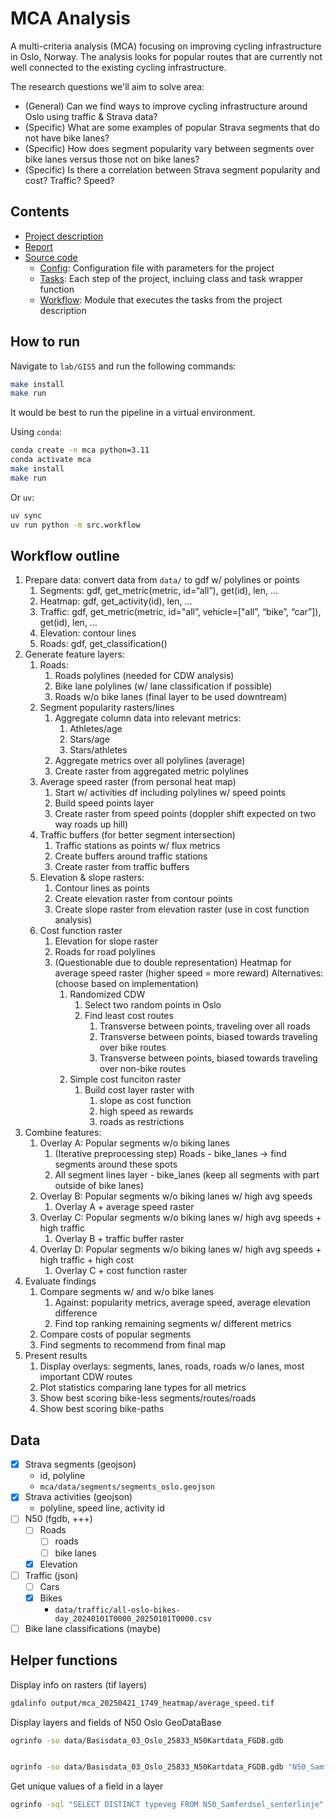 # MCA Analysis

A multi-criteria analysis (MCA) focusing on improving cycling infrastructure in Oslo, Norway. 
The analysis looks for popular routes that are currently not well connected to the existing cycling infrastructure.


The research questions we'll aim to solve area:
- (General) Can we find ways to improve cycling infrastructure around Oslo using traffic & Strava data?
- (Specific) What are some examples of popular Strava segments that do not have bike lanes?
- (Specific) How does segment popularity vary between segments over bike lanes versus those not on bike lanes?
- (Specific) Is there a correlation between Strava segment popularity and cost? Traffic? Speed?


## Contents
- [Project description](GIS5_DEM_analysis.pdf)
- [Report](Halvorsen_GEO4460_GIS5_DEM_generation.pdf)
- [Source code](src/)
    - [Config](src/config.py): Configuration file with parameters for the project
    - [Tasks](tasks/): Each step of the project, incluing class and task wrapper function
    - [Workflow](src/workflow.py): Module that executes the tasks from the project description


## How to run
Navigate to `lab/GIS5` and run the following commands:
```bash
make install
make run
```

It would be best to run the pipeline in a virtual environment.

Using `conda`:
```bash
conda create -n mca python=3.11
conda activate mca
make install
make run
```

Or `uv`:
```bash
uv sync
uv run python -m src.workflow
```

## Workflow outline
1. Prepare data: convert data from `data/` to gdf w/ polylines or points
    1. Segments: gdf, get_metric(metric, id=“all”), get(id), len, …
    2. Heatmap: gdf, get_activity(id), len, …
    3. Traffic: gdf, get_metric(metric, id="all”, vehicle=["all”, “bike”, “car”]), get(id), len, … 
    4. Elevation: contour lines
    5. Roads: gdf, get_classification()
2. Generate feature layers:
    1. Roads:
        1. Roads polylines (needed for CDW analysis)
        2. Bike lane polylines (w/ lane classification if possible)
        3. Roads w/o bike lanes (final layer to be used downtream)
    2. Segment popularity rasters/lines
        1. Aggregate column data into relevant metrics:
            1. Athletes/age
            2. Stars/age
            3. Stars/athletes
        2. Aggregate metrics over all polylines (average)
        3. Create raster from aggregated metric polylines 
    3. Average speed raster (from personal heat map)
        1. Start w/ activities df including polylines w/ speed points
        2. Build speed points layer
        3. Create raster from speed points (doppler shift expected on two way roads up hill)
    4. Traffic buffers (for better segment intersection)
        1. Traffic stations as points w/ flux metrics
        2. Create buffers around traffic stations
        3. Create raster from traffic buffers
    5. Elevation & slope rasters:
        1. Contour lines as points
        3. Create elevation raster from contour points 
        4. Create slope raster from elevation raster (use in cost function analysis)
    6. Cost function raster
        1. Elevation for slope raster
        2. Roads for road polylines 
        3. (Questionable due to double representation) Heatmap for average speed raster (higher speed = more reward)
        Alternatives: (choose based on implementation)
            1. Randomized CDW 
                1. Select two random points in Oslo
                2. Find least cost routes
                    1. Transverse between points, traveling over all roads
                    2. Transverse between points, biased towards traveling over bike routes
                    3. Transverse between points, biased towards traveling over non-bike routes
            2. Simple cost funciton raster
                1. Build cost layer raster with 
                    1. slope as cost function
                    2. high speed as rewards
                    3. roads as restrictions
3. Combine features:
    1. Overlay A: Popular segments w/o biking lanes
        1. (Iterative preprocessing step) Roads - bike_lanes -> find segments around these spots
        2. All segment lines layer - bike_lanes (keep all segments with part outside of bike lanes)
    2. Overlay B: Popular segments w/o biking lanes w/ high avg speeds
        1. Overlay A + average speed raster
    3. Overlay C: Popular segments w/o biking lanes w/ high avg speeds + high traffic
        1. Overlay B + traffic buffer raster
    4. Overlay D: Popular segments w/o biking lanes w/ high avg speeds + high traffic + high cost
        1. Overlay C + cost function raster
4. Evaluate findings
    1. Compare segments w/ and w/o bike lanes
        1. Against: popularity metrics, average speed, average elevation difference
        2. Find top ranking remaining segments w/ different metrics
    2. Compare costs of popular segments
    3. Find segments to recommend from final map
5. Present results
    1. Display overlays: segments, lanes, roads, roads w/o lanes, most important CDW routes 
    2. Plot statistics comparing lane types for all metrics 
    3. Show best scoring bike-less segments/routes/roads
    4. Show best scoring bike-paths


## Data

- [x] Strava segments (geojson)
    - id, polyline 
    - `mca/data/segments/segments_oslo.geojson`
- [x]  Strava activities (geojson)
    - polyline, speed line, activity id
- [ ]  N50 (fgdb, +++)
    - [ ]  Roads
        - [ ]  roads
        - [ ]  bike lanes
    - [x]  Elevation
- [ ]  Traffic (json)
    - [ ]  Cars
    - [x]  Bikes 
        - `data/traffic/all-oslo-bikes-day_20240101T0000_20250101T0000.csv`
- [ ]  Bike lane classifications (maybe)

<!-- TODO: update w/ source references -->
<!-- TODO update with correct dataset names -->

## Helper functions
Display info on rasters (tif layers)
```bash
gdalinfo output/mca_20250421_1749_heatmap/average_speed.tif
```

Display layers and fields of N50 Oslo GeoDataBase
```bash
ogrinfo -so data/Basisdata_03_Oslo_25833_N50Kartdata_FGDB.gdb


ogrinfo -so data/Basisdata_03_Oslo_25833_N50Kartdata_FGDB.gdb "N50_Samferdsel_senterlinje"
```

Get unique values of a field in a layer
```bash
ogrinfo -sql "SELECT DISTINCT typeveg FROM N50_Samferdsel_senterlinje" data/Basisdata_03_Oslo_25833_N50Kartdata_FGDB.gdb
```
